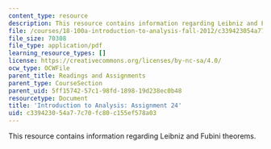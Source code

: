```yaml
---
content_type: resource
description: This resource contains information regarding Leibniz and Fubini theorems.
file: /courses/18-100a-introduction-to-analysis-fall-2012/c339423054a77c70fc80c155ef578a03_MIT18_100AF12_Assign_24.pdf
file_size: 70308
file_type: application/pdf
learning_resource_types: []
license: https://creativecommons.org/licenses/by-nc-sa/4.0/
ocw_type: OCWFile
parent_title: Readings and Assignments
parent_type: CourseSection
parent_uid: 5ff15742-57c1-98fd-1898-19d238ec0b48
resourcetype: Document
title: 'Introduction to Analysis: Assignment 24'
uid: c3394230-54a7-7c70-fc80-c155ef578a03
---
```

This resource contains information regarding Leibniz and Fubini theorems.